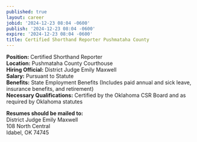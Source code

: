 ```yaml
---
published: true
layout: career
jobid: '2024-12-23 08:04 -0600'
publish: '2024-12-23 08:04 -0600'
expire: '2024-12-23 08:04 -0600'
title: Certified Shorthand Reporter Pushmataha County
---
```

**Position:** Certified Shorthand Reporter  
**Location:** Pushmataha County Courthouse  
**Hiring Official:** District Judge Emily Maxwell  
**Salary:** Pursuant to Statute  
**Benefits:** State Employment Benefits (Includes paid annual and sick leave, insurance benefits, and retirement)  
**Necessary Qualifications:** Certified by the Oklahoma CSR Board and as required by Oklahoma statutes  

**Resumes should be mailed to:**  
District Judge Emily Maxwell  
108 North Central  
Idabel, OK 74745  
